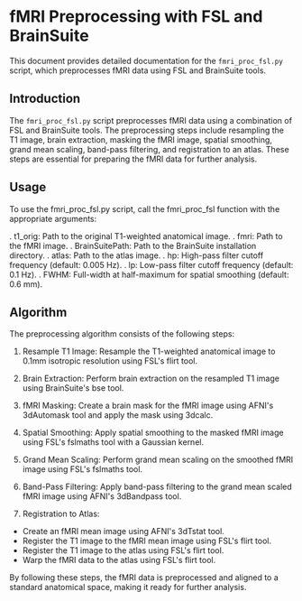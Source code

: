 # fMRI Preprocessing with FSL and BrainSuite

This document provides detailed documentation for the `fmri_proc_fsl.py` script, which preprocesses fMRI data using FSL and BrainSuite tools. 

## Introduction

The `fmri_proc_fsl.py` script preprocesses fMRI data using a combination of FSL and BrainSuite tools. The preprocessing steps include resampling the T1 image, brain extraction, masking the fMRI image, spatial smoothing, grand mean scaling, band-pass filtering, and registration to an atlas. These steps are essential for preparing the fMRI data for further analysis.

## Usage
To use the fmri_proc_fsl.py script, call the fmri_proc_fsl function with the appropriate arguments:

. t1_orig: Path to the original T1-weighted anatomical image.
. fmri: Path to the fMRI image.
. BrainSuitePath: Path to the BrainSuite installation directory.
. atlas: Path to the atlas image.
. hp: High-pass filter cutoff frequency (default: 0.005 Hz).
. lp: Low-pass filter cutoff frequency (default: 0.1 Hz).
. FWHM: Full-width at half-maximum for spatial smoothing (default: 0.6 mm).

## Algorithm
The preprocessing algorithm consists of the following steps:

1. Resample T1 Image: Resample the T1-weighted anatomical image to 0.1mm isotropic resolution using FSL's flirt tool.
2. Brain Extraction: Perform brain extraction on the resampled T1 image using BrainSuite's bse tool.
3. fMRI Masking: Create a brain mask for the fMRI image using AFNI's 3dAutomask tool and apply the mask using 3dcalc.
4. Spatial Smoothing: Apply spatial smoothing to the masked fMRI image using FSL's fslmaths tool with a Gaussian kernel.
5. Grand Mean Scaling: Perform grand mean scaling on the smoothed fMRI image using FSL's fslmaths tool.
6. Band-Pass Filtering: Apply band-pass filtering to the grand mean scaled fMRI image using AFNI's 3dBandpass tool.

7. Registration to Atlas:
 - Create an fMRI mean image using AFNI's 3dTstat tool.
 - Register the T1 image to the fMRI mean image using FSL's flirt tool.
 - Register the T1 image to the atlas using FSL's flirt tool.
 - Warp the fMRI data to the atlas using FSL's flirt tool.

By following these steps, the fMRI data is preprocessed and aligned to a standard anatomical space, making it ready for further analysis. 
